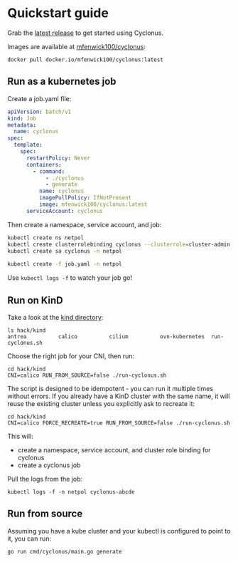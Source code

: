 # Quickstart guide

Grab the [latest release](https://github.com/mattfenwick/cyclonus/releases) to get started using Cyclonus.

Images are available at [mfenwick100/cyclonus](https://hub.docker.com/r/mfenwick100/cyclonus/tags?page=1&ordering=last_updated):

```
docker pull docker.io/mfenwick100/cyclonus:latest
```

## Run as a kubernetes job

Create a job.yaml file:
```yaml
apiVersion: batch/v1
kind: Job
metadata:
  name: cyclonus
spec:
  template:
    spec:
      restartPolicy: Never
      containers:
        - command:
            - ./cyclonus
            - generate
          name: cyclonus
          imagePullPolicy: IfNotPresent
          image: mfenwick100/cyclonus:latest
      serviceAccount: cyclonus
```

Then create a namespace, service account, and job:
```bash
kubectl create ns netpol
kubectl create clusterrolebinding cyclonus --clusterrole=cluster-admin --serviceaccount=netpol:cyclonus
kubectl create sa cyclonus -n netpol
  
kubectl create -f job.yaml -n netpol
```

Use `kubectl logs -f` to watch your job go!

## Run on KinD

Take a look at the [kind directory](./hack/kind):

```
ls hack/kind 
antrea          calico          cilium          ovn-kubernetes  run-cyclonus.sh
```

Choose the right job for your CNI, then run:

```
cd hack/kind
CNI=calico RUN_FROM_SOURCE=false ./run-cyclonus.sh
```

The script is designed to be idempotent - you can run it multiple times without errors. If you already have a KinD cluster with the same name, it will reuse the existing cluster unless you explicitly ask to recreate it:

```
cd hack/kind
CNI=calico FORCE_RECREATE=true RUN_FROM_SOURCE=false ./run-cyclonus.sh
```

This will:

 - create a namespace, service account, and cluster role binding for cyclonus
 - create a cyclonus job

Pull the logs from the job:

```
kubectl logs -f -n netpol cyclonus-abcde
```

## Run from source

Assuming you have a kube cluster and your kubectl is configured to point to it, you can run:

```
go run cmd/cyclonus/main.go generate
```

